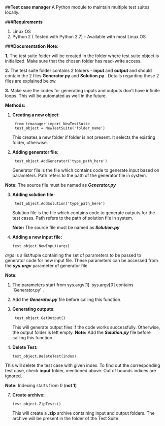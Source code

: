 ##**Test case manager**
A Python module to maintain multiple test suites locally. 

###**Requirements**
1.	Linux OS
2.	Python 2 ( Tested with Python 2.7) - Available with most Linux OS

###**Documentation**
**Note:** 

**1.** The test suite folder will be created in the folder where test suite object is initialized. Make sure that the chosen folder has read-write access.

**2.** The test suite folder contains 2 folders - **input** and **output** and  should contain the 2 files **Generator.py** and **Solution.py** . Details regarding these 2 files are explained below.

**3.** Make sure the codes for generating inputs and outputs don't have infinite loops. This will be automated as well in the future.

**Methods:**

1. **Creating a new object:**

	    from tcmanager import NewTestSuite
	    test_object = NewTestSuite('folder_name')

   This creates a new folder if folder is not present. It selects the existing folder, otherwise. 
   
2. **Adding generator file:**
        
	    test_object.AddGenerator('type_path_here')
    
   Generator file is the file which contains code to generate input based on parameters. Path refers to the path of the generator file in system.
   
 **Note:** The source file must be named as **_Generator.py_**
 
3. **Adding solution file:**  
		
		test_object.AddSolution('type_path_here')
	
	Solution file is the file which contains code to generate outputs for the test cases. Path refers to the path of solution file in system.
	
	**Note:** The source file must be named as **_Solution.py_**

4.  **Adding a new input file:**
	
		test_object.NewInput(args)

   _args_  is a list/tuple containing the set of parameters to be passed to generator code for new input file. These parameters can be accessed from the **_sys.argv_** parameter of generator file.
   
   **Note:** 
   1. The parameters start from sys.argv[1]. sys.argv[0] contains 'Generator.py' . 
   2. Add the **_Generator.py_** file before calling this function.
 
5.  **Generating outputs:**
		 
		 test_object.GetOutput()
	     
	This will generate output files if the code works successfully. Otherwise, the output folder is left empty.
	**Note:** Add the **_Solution.py_** file before calling this function.
   
6.  **Delete Test:**

		test_object.DeleteTest(index)
	
   This will delete the test case with given index. To find out the corresponding test case, check **input** folder, mentioned above. Out of bounds indices are ignored.

  **Note:** Indexing starts from 0 (**not 1**)

7.  **Create archive:**
		
		test_object.ZipTests()
	This will create a **.zip** archive containing input and output folders. The archive will be present in the folder of the Test Suite.  
